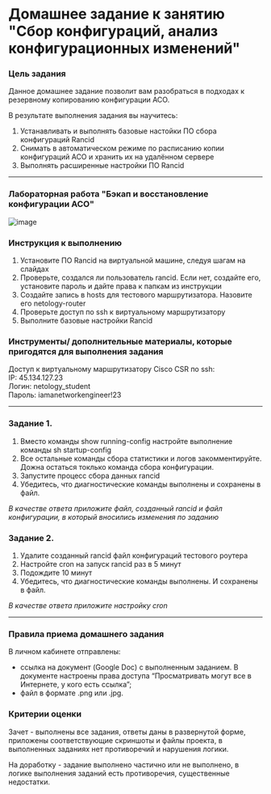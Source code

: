 # Домашнее задание к занятию "Сбор конфигураций, анализ конфигурационных изменений"


### Цель задания

Данное домашнее задание позволит вам разобраться в подходах к резервному копированию конфигурации АСО.

В результате выполнения задания вы научитесь:  
1. Устанавливать и выполнять базовые настойки ПО сбора конфигураций Rancid
2. Снимать в автоматическом режиме по расписанию копии конфигураций АСО и хранить их на удалённом сервере
3. Выполнять расширенные настройки ПО Rancid

------

### Лабораторная работа "Бэкап и восстановление конфигурации АСО"

![image](https://user-images.githubusercontent.com/5977962/215810640-195417b6-0a14-4035-a69c-7e84d7b4264d.png)



### Инструкция к выполнению

1. Установите ПО Rancid на виртуальной машине, следуя шагам на слайдах
2. Проверьте, создался ли пользователь rancid. Если нет, создайте его, установите пароль и дайте права к папкам из инструкции
3. Создайте запись в hosts для тестового маршрутизатора. Назовите его netology-router
4. Проверьте доступ по ssh к виртуальному маршрутизатору
5. Выполните базовые настройки Rancid

### Инструменты/ дополнительные материалы, которые пригодятся для выполнения задания

Доступ к виртуальному маршрутизатору Cisco CSR по ssh:   
IP: 45.134.127.23   
Логин: netology_student    
Пароль: iamanetworkengineer!23   


---

### Задание 1. 
1. Вместо команды show running-config настройте выполнение команды sh startup-config
2. Все остальные команды сбора статистики и логов закомментируйте. Дожна остаться токлько команда сбора конфигурации.
3. Запустите процесс сбора данных rancid
4. Убедитесь, что диагностические команды выполнены и сохранены в файл.

*В качестве ответа приложите файл, созданный rancid и файл конфигурации, в который вносились изменения по заданию*

### Задание 2. 
1. Удалите созданный rancid файл конфигураций тестового роутера
2. Настройте cron на запуск rancid раз в 5 минут
3. Подождите 10 минут
4. Убедитесь, что диагностические команды выполнены. И сохранены в файл.

*В качестве ответа приложите настройку cron*

------

### Правила приема домашнего задания

В личном кабинете отправлены:

- ссылка на документ (Google Doc) с выполненным заданием. В документе настроены права доступа “Просматривать могут все в Интернете, у кого есть ссылка”;
- файл в формате .png или .jpg.


### Критерии оценки

Зачет - выполнены все задания, ответы даны в развернутой форме, приложены соответствующие скриншоты и файлы проекта, в выполненных заданиях нет противоречий и нарушения логики.

На доработку - задание выполнено частично или не выполнено, в логике выполнения заданий есть противоречия, существенные недостатки.

